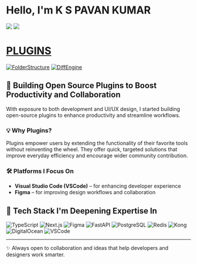 # Hello, I'm K S PAVAN KUMAR
<a href="https://www.linkedin.com/in/subramanya-pavan-kumar-kalluri-157226270/"><img src="https://img.shields.io/badge/-LinkedIn-0072b1?&style=for-the-badge&logo=linkedin&logoColor=white" /></a>
<a href="https://programmingnany.com"><img src="https://img.shields.io/badge/-Blog-FF5722?style=for-the-badge&logo=ghost&logoColor=white" />


# PLUGINS

[![FolderStructure](https://img.shields.io/badge/-FolderStructure-0072B1?style=for-the-badge&logo=visualstudiocode&logoColor=white)](https://marketplace.visualstudio.com/items?itemName=kspavankumar.project-structure-explorer)
[![DiffEngine](https://img.shields.io/badge/-DiffEngine-8E44AD?style=for-the-badge&logo=visualstudiocode&logoColor=white)](https://your-link-2.com)
<!-- [![Plugin 3](https://img.shields.io/badge/-Plugin_3-FF5722?style=for-the-badge&logo=code&logoColor=white)](https://your-link-3.com)
[![Plugin 4](https://img.shields.io/badge/-Plugin_4-009688?style=for-the-badge&logo=tools&logoColor=white)](https://your-link-4.com)
[![Plugin 5](https://img.shields.io/badge/-Plugin_5-FFC107?style=for-the-badge&logo=javascript&logoColor=black)](https://your-link-5.com)
[![Plugin 6](https://img.shields.io/badge/-Plugin_6-3F51B5?style=for-the-badge&logo=extensions&logoColor=white)](https://your-link-6.com) -->


## 🚀 Building Open Source Plugins to Boost Productivity and Collaboration

With exposure to both development and UI/UX design, I started building open-source plugins to enhance productivity and streamline workflows.

### 💡 Why Plugins?

Plugins empower users by extending the functionality of their favorite tools without reinventing the wheel. They offer quick, targeted solutions that improve everyday efficiency and encourage wider community contribution.

### 🛠️ Platforms I Focus On

- **Visual Studio Code (VSCode)** – for enhancing developer experience  
- **Figma** – for improving design workflows and collaboration


## 🧩 Tech Stack I'm Deepening Expertise In

![TypeScript](https://img.shields.io/badge/-TypeScript-3178C6?style=for-the-badge&logo=typescript&logoColor=white)
![Next.js](https://img.shields.io/badge/-Next.js-000000?style=for-the-badge&logo=nextdotjs&logoColor=white)
![Figma](https://img.shields.io/badge/-Figma-F24E1E?style=for-the-badge&logo=figma&logoColor=white)
![FastAPI](https://img.shields.io/badge/-FastAPI-009688?style=for-the-badge&logo=fastapi&logoColor=white)
![PostgreSQL](https://img.shields.io/badge/-PostgreSQL-336791?style=for-the-badge&logo=postgresql&logoColor=white)
![Redis](https://img.shields.io/badge/-Redis-DC382D?style=for-the-badge&logo=redis&logoColor=white)
![Kong](https://img.shields.io/badge/-Kong-002659?style=for-the-badge&logo=kong&logoColor=white)
![DigitalOcean](https://img.shields.io/badge/-DigitalOcean-0080FF?style=for-the-badge&logo=digitalocean&logoColor=white)
![VSCode](https://img.shields.io/badge/-VSCode-007ACC?style=for-the-badge&logo=visualstudiocode&logoColor=white)


---

✨ Always open to collaboration and ideas that help developers and designers work smarter.



